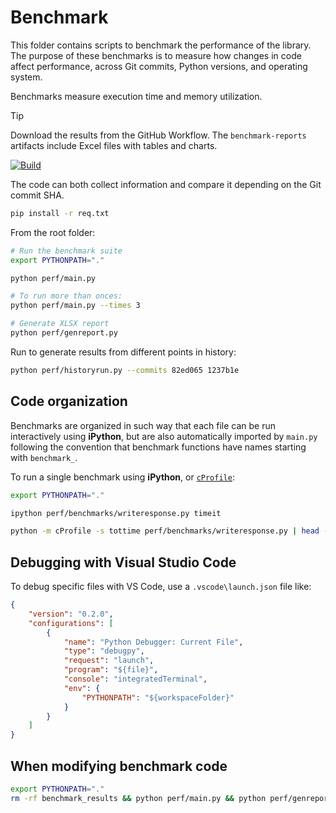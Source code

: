 # Benchmark

This folder contains scripts to benchmark the performance of the library. The
purpose of these benchmarks is to measure how changes in code affect
performance, across Git commits, Python versions, and operating system.

Benchmarks measure execution time and memory utilization.

> [!TIP]
>
> Download the results from the GitHub Workflow.
> The `benchmark-reports` artifacts include Excel files with tables and charts.
>
>  [![Build](https://github.com/Neoteroi/ShuttleASGI/workflows/Benchmark/badge.svg)](https://github.com/Neoteroi/ShuttleASGI/actions/workflows/perf.yml)

The code can both collect information and compare it depending on the Git
commit SHA.

```bash
pip install -r req.txt
```

From the root folder:

```bash
# Run the benchmark suite
export PYTHONPATH="."

python perf/main.py

# To run more than onces:
python perf/main.py --times 3

# Generate XLSX report
python perf/genreport.py
```

Run to generate results from different points in history:

```bash
python perf/historyrun.py --commits 82ed065 1237b1e
```

## Code organization

Benchmarks are organized in such way that each file can be run interactively using
**iPython**, but are also automatically imported by `main.py` following the convention
that benchmark functions have names starting with `benchmark_`.

To run a single benchmark using **iPython**, or [`cProfile`](https://docs.python.org/3.13/library/profile.html#profile-cli):

```bash
export PYTHONPATH="."

ipython perf/benchmarks/writeresponse.py timeit

python -m cProfile -s tottime perf/benchmarks/writeresponse.py | head -n 50
```

## Debugging with Visual Studio Code

To debug specific files with VS Code, use a `.vscode\launch.json` file like:

```json
{
    "version": "0.2.0",
    "configurations": [
        {
            "name": "Python Debugger: Current File",
            "type": "debugpy",
            "request": "launch",
            "program": "${file}",
            "console": "integratedTerminal",
            "env": {
                "PYTHONPATH": "${workspaceFolder}"
            }
        }
    ]
}
```

## When modifying benchmark code

```bash
export PYTHONPATH="."
rm -rf benchmark_results && python perf/main.py && python perf/genreport.py
```
